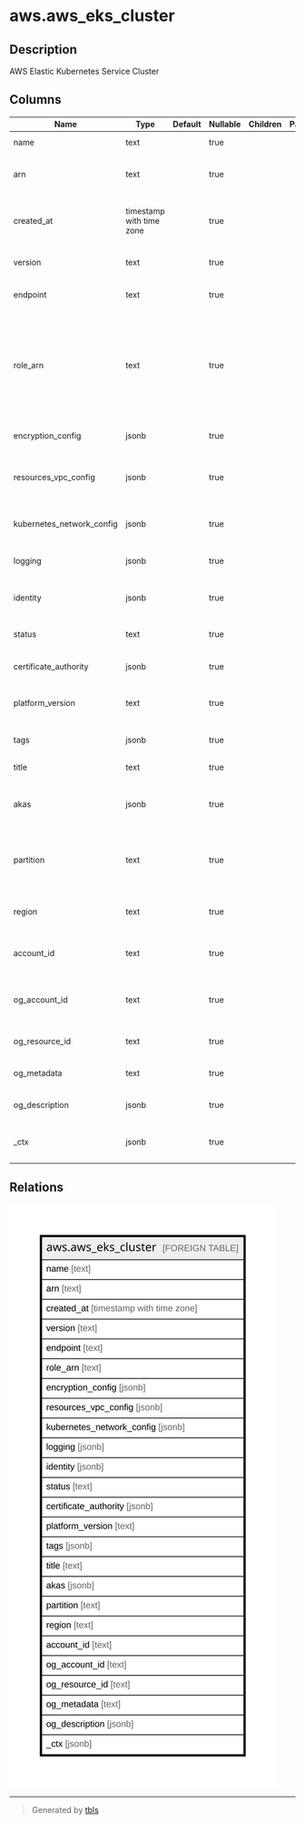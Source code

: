 # aws.aws_eks_cluster

## Description

AWS Elastic Kubernetes Service Cluster

## Columns

| Name | Type | Default | Nullable | Children | Parents | Comment |
| ---- | ---- | ------- | -------- | -------- | ------- | ------- |
| name | text |  | true |  |  | The name of the cluster. |
| arn | text |  | true |  |  | The Amazon Resource Name (ARN) of the cluster. |
| created_at | timestamp with time zone |  | true |  |  | The Unix epoch timestamp in seconds for when the cluster was created. |
| version | text |  | true |  |  | The Kubernetes server version for the cluster. |
| endpoint | text |  | true |  |  | The endpoint for your Kubernetes API server. |
| role_arn | text |  | true |  |  | The Amazon Resource Name (ARN) of the IAM role that provides permissions for the Kubernetes control plane to make calls to AWS API operations on your behalf. |
| encryption_config | jsonb |  | true |  |  | The encryption configuration for the cluster. |
| resources_vpc_config | jsonb |  | true |  |  | The VPC configuration used by the cluster control plane. |
| kubernetes_network_config | jsonb |  | true |  |  | The Kubernetes network configuration for the cluster. |
| logging | jsonb |  | true |  |  | The logging configuration for the cluster. |
| identity | jsonb |  | true |  |  | The identity provider information for the cluster. |
| status | text |  | true |  |  | The current status of the cluster. |
| certificate_authority | jsonb |  | true |  |  | The certificate-authority-data for the cluster. |
| platform_version | text |  | true |  |  | The platform version of your Amazon EKS cluster. |
| tags | jsonb |  | true |  |  | A list of tags assigned to the table |
| title | text |  | true |  |  | Title of the resource. |
| akas | jsonb |  | true |  |  | Array of globally unique identifier strings (also known as) for the resource. |
| partition | text |  | true |  |  | The AWS partition in which the resource is located (aws, aws-cn, or aws-us-gov). |
| region | text |  | true |  |  | The AWS Region in which the resource is located. |
| account_id | text |  | true |  |  | The AWS Account ID in which the resource is located. |
| og_account_id | text |  | true |  |  | The Platform Account ID in which the resource is located. |
| og_resource_id | text |  | true |  |  | The unique ID of the resource in opengovernance. |
| og_metadata | text |  | true |  |  | Platform Metadata of the AWS resource. |
| og_description | jsonb |  | true |  |  | The full model description of the resource |
| _ctx | jsonb |  | true |  |  | Steampipe context in JSON form, e.g. connection_name. |

## Relations

![er](aws.aws_eks_cluster.svg)

---

> Generated by [tbls](https://github.com/k1LoW/tbls)
